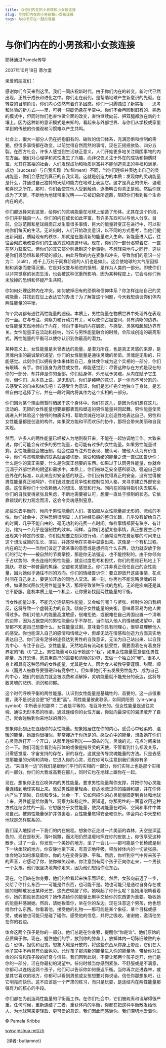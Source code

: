 ```yaml
--- 
title: 与你们内在的小男孩和小女孩连接 
slug: 与你们内在的小男孩和小女孩连接 
tags: 与约书亚在一起的清晨
--- 
```

# 与你们内在的小男孩和小女孩连接

耶稣通过Pamela传导

2007年10月18日 蒂尔堡

亲爱的朋友们：

感谢你们今天来到这里。我们一同庆祝新时代。由于你们内在的转变，新时代已然出现，正处于成长和进化之中。你们走在前列，是帮助地球产生新意识的先驱。在转变的目前阶段，你们内心依然有着许多困惑。你们一只脚踏进了新实相——思考和体验的新方式——里，可另一只脚仍悬在半空中。你们不会再回到旧有的、熟悉的模式中，但同时你们也害怕做全面的改变，害怕继续向前、把双腿都放在新的土壤上。因为这种新的意识模式是未知的，看起来与外部世界、与你们从学校或家里学到的传统的价值观和习惯难以产生共鸣。

社会上，很大一部分人仍在拥抱旧有的、破败的信仰体系，充满恐惧和控制的需要。但很多事情都在改变，以前觉得自然而然的事情，现在正摇摇欲坠、四分五裂。在西方社会，许多人感觉到生活缺乏意义，人们开始更多地关注周围事物的内在方面。他们对心理学和灵性发生了兴趣，而非仅仅关注于外在的成功和物质财富。尤其在富裕的社会，人们发现成功和物质财富并不能创造真正的幸福和满足。成功（success）与自我实现（fulfillment）不同，当你们连结并表达出自己的灵魂能量，你们会感觉到真正的自我实现。这就是创造力的本质：发现你的灵魂能量是什么，并通过自己独特的天赋和能力在地球上表达它。这才是真正的快乐、温暖和喜悦之所在。那时，你们会使其他人受到触动，逐渐明白你真正是谁。然后你就成为了天使，不断地为地球带来光明——它被幻象所遮蔽，阻碍你们看到每个生命内在的光。

你们都选择来到这里，给你们的灵魂能量在地球上塑造了形体。尤其在这个阶段，你们并非独自一人，你们的内在成长如此丰富，有许多东西可以与他人分享。目前，全球范围和星球层面正发生着很多事情，巨大的能量转变正在进行中，可以影响你们每天的生活。无论何时，人们开始改变意识，以不同的方式思考，当他们提出新问题，质疑现有的秩序，那就是在邀请新的能量进入生命。新能量进入后，往往会彻底地改变你们的生活方式和周遭环境。现在，你们的一部分渴望着它，一直在努力获取它。但你们的其它部分则抵制这个新事物，不想轻易地与之同行，这些是你们最恐惧和最怀疑的部分。由此导致的内在紧张和冲突，导致你们的意识一分为二（split），成千上万处于同样阶段的人们也是如此。这会使地球的大气层因抵制和紧张而变得沉重。它是对改变与前进的抵制，是作为人类的一部分。即使你们以非常觉察的状态生活，也会被这种沉重所影响，因为某种程度上，它会与你们尚未放掉的恐惧和怀疑产生共鸣。

你如何处理这种内在冲突，如何放掉旧有的恐惧和信仰体系？你怎样连结自己的灵魂能量，并找到在世上表达它的办法？为了解答这个问题，今天我想谈谈你们体内两性能量的平衡。

每个灵魂都有通往两性能量的途径。本质上，男性能量在物质世界中处理外在表现的一面。它与专注、洞察力和行动力有关，可以使你占据空间，具有清晰的边界。女性能量天然地倾向于内在，倾向于事物的内在层面，与感受、灵感和超越边界有关。女性能量正在流动和接纳，当它与男性能量融合的时候，会形成创造的最高形式。两性能量的平衡可以使你认识到你最高的潜力。

某种意义上，女性能量是未曾表达的能量，是潜力所在，也是真正灵感的来源，是灵魂内生的最诚挚的渴望。你们的女性能量是通往灵魂的桥梁。灵魂是无形的，只能感觉。此刻你们以拥有身体来体验自己，身体使你成为这个实相的一部分，你们有眼睛、有手。你们虽身为男性或女性，却能感觉到：尽管这种存在方式是现在的你的一部分，却并非是你的全部。你们给身体、外形赋予灵魂，从内在赋予它生命，但你们，从本质上说，是无形的。你们是纯粹的意识，是一体而不可分割的。去感受它的自由和快乐吧！去感受作为意识，你们是怎样完全地独立于身体，是怎样自由地选择了它，并在一段时间内将其作为这个实相的一部分。

你们因为某个理由而暂时栖居于这个身体中。你们在这儿，是因为你们想在这儿。流动的、无限的女性能量想要跟那表现和塑造的男性能量共同起舞。男性能量使灵魂进入并体验这个独特的物质实相，帮助灵魂在地球上创造性地表达自己。男性和女性能量都是创造的构件，如果双方能和平而欢乐的协作，那将会带来美丽和自我实现。

然而，许多人的两性能量已经被人为地割裂开来，不能在一起协调地工作。大致来说，你们可能会有过多的男性能量，也可能有过多的女性能量。如果男性能量过剩，女性能量就会被压制，就会过度专注外在表现、被认可、被他人认为有价值中，你们与灵魂能量的联系就会被切断。感受和情绪的能量之流一直试图告诉你：什么是你的真正需要，什么是你真正想要的东西。如果过于认同男性能量，你就会沉湎于外部世界的期望和需求中。本质上，你们被缺乏安全感所驱动，强迫自己顺应外在的标准，以此来应对安全感的缺乏。你们没有觉得真正的安全，没有觉得被男性能量真正地呵护，你们通过变成竞争性和控制性的人格，来寻求建立外部安全感。这使得你们十分依赖他人的想法、感觉和行为。同内在的独特指引失去联系，你们的自我变得紧张且焦虑，不断地需要被认可，想要一直处于控制的状态。它依靠错误的权力观念而活，这会令灵魂感到窒息。

那些失去平衡的、倾向于男性能量的人们，害怕顺从女性能量那无形的、流动的本性。你们社会中，这种恐惧很明显：人们神经质般的整日忙碌，几乎没有留给自己的时间，几乎不能自由的、毫无功利的花费一点时间。每样事情都要有秩序、有计划，维持一个几乎是强制性的效率。同样，当你们渴望某些事情，真正想要生活中出现某个特定的改变，你们就想要立刻采取行动，而通常没有花费足够的时间来让这个想法或目的生长、演进，并逐渐地在实相中显露出来。这像是一个有机过程。内在的动力——当你们设定了做某事的意愿或是想拥有什么东西，动力就安放于你们的行动中——被自然的节奏掌控，那是你无法强迫、也不能控制的。由于你倾向于占优势的、失去连结的男性能量，就会过度思考和担忧，你们的思维狂热地上下跳跃，导致一种普遍的焦躁、空虚和灵感缺乏。你们并非真正信任自己的女性能量，因为她似乎通往不同的方向。你们的情绪告诉你：要立即放开这些事情，花点时间在自己身上，要更加开放的同他人交流。某一刻，你再也不能忽略灵魂的召唤，如果你试图仅凭男性能量生活，那将导致某种形式的危机，无论是疾病还是其它不舒服。危机本质上是一个机会，让你重新找回两性能量的平衡。

当女性能量过多，不能充分连结男性能量，又会如何呢？与紧张、控制性的自我相反，这将导致一个虚弱无力的自我。倾向于女性能量的失衡，意味着容易为他人做得过多。你们对他人的能量高度敏感，很难拒绝，或很难在自己周围设置一个清晰的边界，因为占据空间的男性能量似乎不存在。当你陷入他人的情绪或渴望中，甚至都不知道自己想要什么。女性能量过剩，意味着你具有同理心，很容易理解他人的感受。你也能深入自己的感情和情绪之中，但却无法在情感和创造力方面真实地表达自己。你们没有足够的途径达到男性的自我意识，无法为自己站出来、以自我为中心、专注于自己。女性能量，天然地具有流动和接受性，需要固着在有着良好界定的“我（I）”之上。男性能量可以给予她这个“我”，如果女性能量愿意信任男性能量、放开恐惧，愿意用自己的需要和清晰的边界，去做一个独立的“我”。很多人身上都具有这种恐惧的女性能量，尤其是女人。因为女人被教导要谨慎、甜蜜、顺从（而男人被教导要强硬和有竞争性）。但如果她们不去发展男性能力、成为自己的中心，她们的创造力就会被浪费和消解掉，灵魂能量就不能充分的表达，这将导致灵魂的悲伤、消沉和抑郁。

这个时代呼唤平衡的两性能量。认识到女性能量是基础性的、首要的，这一点很重要，我不是说这会更“好”或更“高”。两性能量彼此联系，如同阴阳图（yin-yang symbol）中所表示的那样：二者是平等的、相互补充的。但女性能量是通往灵魂、通往无形本质的桥梁，通过连结你的女性方面，你就向最深切的渴求敞开了自己，就会碰触到你来地球的目的。

想象你此刻正在连结你的女性能量。想象她居住在你的内心。感受心中轻柔的、温暖的能量，她跟你很相似，非常接近于你所是的。感受心中的能量，想象她在你们心灵背后打开一个开口，从那里连结到光——源头的光，灵魂的光。花点时间来体会一下。你们可能会看到有形体的或像是指导灵的天使，不管看到什么都没关系，只需感觉爱、宇宙支持的存在，家的存在。这就是传导灵魂能量的方法。只是去感觉那能量的光明和清晰，它进入你的心灵，现在你可以注意到我们离你有多近。“来自另一边”的我们是跟你们平行的实相的一部分，你们实际上也是那个实相的一部分。你们的大我或高我在那儿，同时它也在地球上跟你在一起。

现在，想象你正在召唤体内的男性能量。要求男性能量帮你支撑，并把你的心灵能量连结到地球实相上来。感受男性能量轻柔、舒适地流过你的胳膊和腿，并在你体内产生了清晰、自信和专注。体会一下，它如何把你的心灵能量固定到身体和地球上来。男性能量给你勇气、洞察力和稳定性。要知道，你那男性的一面喜欢用这种方式连结女性的一面，它想服务于女性能量，使灵魂能量在时间、空间和事件中体现自己。被男性能量保护并包裹着，女性能量觉得安全和快乐。体会内心中天堂和地球是怎样联系的。

我们深入地探讨一下我们的内在旅程。想象你正走过一片美丽的森林，天空是深蓝色的，现在是秋天，落叶飘飘，而太阳仍然温暖地照在你的皮肤上，你很享受这种散步。过了一会，你发现一个美妙的地方，坐了一会儿——那可能是个长椅或是树下一块柔软的地方。你安静地坐下来，有意识地呼吸，释放掉体内的一切紧张感。体会地球如何承载着你，你的内在变得安静、平和。然后，你听到空气中传来孩子的声音，它感动了你，使你微笑起来。你注意到有两个孩子正向你走来，一个男孩一个女孩。他们很坚决地向你走来，因为他们想给你点东西。

现在，他们站在你身旁，他们的脸看起来快乐而轻松。然后，女孩向前迈了一步，交给了你什么东西——可能是件东西，也可能不是。她也可能只是通过自身存在或她的眼睛散发出某种光芒，这光芒唤醒了你。她唤起了你什么呢？当她用眼睛看着你，她的振动状态如何？她传递给你的能量比用手交给你的东西更为重要。吸收她的能量并感谢她。然后，请她挨着你，坐在你的左边。现在注意这个男孩，他也想给你什么东西。你看着他，接受他的礼物——那可能是某个象征、某个目标或感受，或者他也可能只是碰了碰你。感受他的信息，并将之吸收。谢谢他，邀请他坐在你的右边。

体会这两个孩子是你的一部分。他们总是在你身旁，提醒你“你是谁”。他们原始的品质属于你。现在，握住他们的手，放到你的膝盖上，放掉体内一切陈旧破败的东西：恐惧，担忧和沮丧。想象大地是开放的，将这些东西从你身上带走，它们在大地子宫中不再具有负面色彩。允许孩子那清新的能量进入你的能量场，带给你对生命的兴奋和孩子般的好奇与信任。我们回到此刻，不要让那两个孩子走开，他们是你的一部分，活在你最初的渴望中。任何时候当你感到紧张、不舒服或是不满意，你都可以连结这两个孩子，他们可以告诉你如何重返平衡。当你再次走进森林，或是其它喜欢的地方，你都可以看到男孩或女孩想要对你说话。信任你那想象吧，让它明亮而快乐。这不应该是一个严肃的练习，而只是玩耍，是连结内在两性能量那强有力的核心的手段。

你们都在为创造两性能量的平衡而工作。在你们社会中，它们被疏离和误解得很严重。任何时候，重新连结了二者，重获体内的平衡，你都在把这种平衡散发给他人，为地球带来更轻盈、更可爱的意识。我们因此而感谢你。我们深切地爱着你。

© Pamela Kribbe

www.jeshua.net/zh

 (译者: butiamnot)